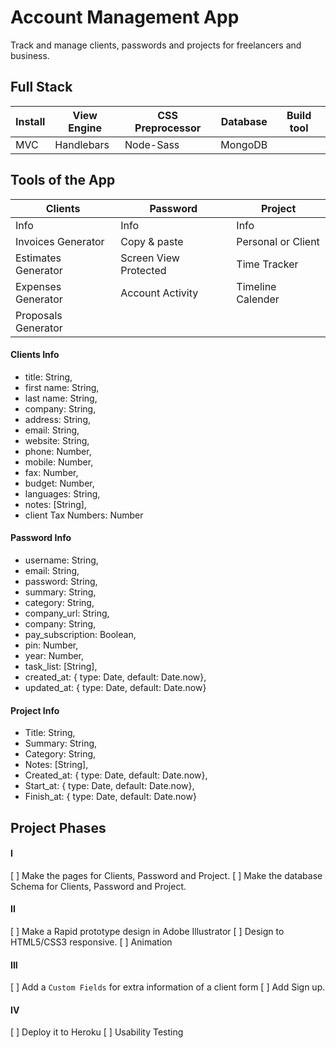 # Account Management App
Track and manage clients, passwords and projects for freelancers and business.  

## Full Stack
Install | View Engine | CSS Preprocessor | Database | Build tool
---|---|---|---|---
MVC | Handlebars | Node-Sass | MongoDB |

## Tools of the App
Clients | Password | Project
---|---|---
Info | Info | Info
Invoices Generator | Copy & paste | Personal or Client
Estimates Generator | Screen View Protected | Time Tracker
Expenses Generator | Account Activity  | Timeline Calender
Proposals Generator | |

#### Clients Info
- title: String,
- first name: String,
- last name: String,
- company: String,
- address: String,
- email: String,
- website: String,
- phone: Number,
- mobile: Number,
- fax: Number,
- budget: Number,
- languages: String,
- notes: [String],
- client Tax Numbers: Number

#### Password Info
- username: String,
- email: String,
- password: String,
- summary: String,
- category: String,
- company_url: String,
- company: String,
- pay_subscription: Boolean,
- pin: Number,
- year: Number,
- task_list: [String],
- created_at: { type: Date, default: Date.now},
- updated_at: { type: Date, default: Date.now}

#### Project Info
- Title: String,
- Summary: String,
- Category: String,
- Notes: [String],
- Created_at: { type: Date, default: Date.now},
- Start_at: { type: Date, default: Date.now},
- Finish_at: { type: Date, default: Date.now}

## Project Phases
#### I
[ ] Make the pages for Clients, Password and Project.
[ ] Make the database Schema for Clients, Password and Project.
#### II
[ ] Make a Rapid prototype design in Adobe Illustrator
[ ] Design to HTML5/CSS3 responsive.
[ ] Animation
#### III
[ ] Add a `Custom Fields` for extra information of a client form
[ ] Add Sign up.
#### IV
[ ] Deploy it to Heroku
[ ] Usability Testing
